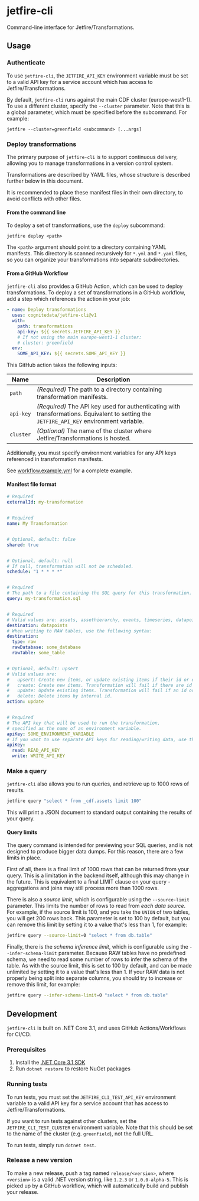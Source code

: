 # jetfire-cli

Command-line interface for Jetfire/Transformations.

## Usage

### Authenticate

To use `jetfire-cli`, the `JETFIRE_API_KEY` environment variable must be set to a valid API key for a service account which has access to Jetfire/Transformations.

By default, `jetfire-cli` runs against the main CDF cluster (europe-west1-1).
To use a different cluster, specify the `--cluster` parameter. Note that this is a global parameter, which must be specified before the subcommand.
For example:

```
jetfire --cluster=greenfield <subcommand> [...args]
```

### Deploy transformations

The primary purpose of `jetfire-cli` is to support continuous delivery, allowing you to manage transformations in a version control system.

Transformations are described by YAML files, whose structure is described further below in this document.

It is recommended to place these manifest files in their own directory, to avoid conflicts with other files.

#### From the command line

To deploy a set of transformations, use the `deploy` subcommand:

```
jetfire deploy <path>
```

The `<path>` argument should point to a directory containing YAML manifests.
This directory is scanned recursively for `*.yml` and `*.yaml` files, so you can organize your transformations into separate subdirectories.

#### From a GitHub Workflow

`jetfire-cli` also provides a GitHub Action, which can be used to deploy transformations.
To deploy a set of transformations in a GitHub workflow, add a step which references the action in your job:

```yaml
- name: Deploy transformations
  uses: cognitedata/jetfire-cli@v1
  with:
    path: transformations
    api-key: ${{ secrets.JETFIRE_API_KEY }}
    # If not using the main europe-west1-1 cluster:
    # cluster: greenfield
  env:
    SOME_API_KEY: ${{ secrets.SOME_API_KEY }}
```

This GitHub action takes the following inputs:

| Name      | Description |
|-----------|-------------|
| `path`    | _(Required)_ The path to a directory containing transformation manifests. |
| `api-key` | _(Required)_ The API key used for authenticating with transformations. Equivalent to setting the `JETFIRE_API_KEY` environment variable. |
| `cluster` | _(Optional)_ The name of the cluster where Jetfire/Transformations is hosted. |

Additionally, you must specify environment variables for any API keys referenced in transformation manifests.


See [workflow.example.yml](workflow.example.yml) for a complete example.

#### Manifest file format

```yaml
# Required
externalId: my-transformation


# Required
name: My Transformation


# Optional, default: false
shared: true


# Optional, default: null
# If null, transformation will not be scheduled.
schedule: "1 * * * *"


# Required
# The path to a file containing the SQL query for this transformation.
query: my-transformation.sql


# Required
# Valid values are: assets, assethierarchy, events, timeseries, datapoints, stringdatapoints
destination: datapoints
# When writing to RAW tables, use the following syntax:
destination:
  type: raw
  rawDatabase: some_database
  rawTable: some_table


# Optional, default: upsert
# Valid values are:
#   upsert: Create new items, or update existing items if their id or externalId already exists.
#   create: Create new items. Transformation will fail if there are id or externalId conflicts.
#   update: Update existing items. Transformation will fail if an id or externalId does not exist.
#   delete: Delete items by internal id.
action: update


# Required
# The API key that will be used to run the transformation,
# specified as the name of an environment variable.
apiKey: SOME_ENVIRONMENT_VARIABLE
# If you want to use separate API keys for reading/writing data, use the following syntax:
apiKey:
  read: READ_API_KEY
  write: WRITE_API_KEY
```


### Make a query

`jetfire-cli` also allows you to run queries, and retrieve up to 1000 rows of results.

```sh
jetfire query "select * from _cdf.assets limit 100"
```

This will print a JSON document to standard output containing the results of your query.

#### Query limits

The query command is intended for previewing your SQL queries, and is not designed to produce bigger data dumps.
For this reason, there are a few limits in place.

First of all, there is a final limit of 1000 rows that can be returned from your query.
This is a limitation in the backend itself, although this may change in the future.
This is equivalent to a final LIMIT clause on your query - aggregations and joins may still process more than 1000 rows.

There is also a _source limit_, which is configurable using the `--source-limit` parameter.
This limits the number of rows to read from _each data source_.
For example, if the source limit is 100, and you take the `UNION` of two tables, you will get 200 rows back.
This parameter is set to 100 by default, but you can remove this limit by setting it to a value that's less than 1, for example:

```sh
jetfire query --source-limit=0 "select * from db.table"
```

Finally, there is the _schema inference limit_, which is configurable using the `--infer-schema-limit` parameter.
Because RAW tables have no predefined schema, we need to read some number of rows to infer the schema of the table.
As with the source limit, this is set to 100 by default, and can be made unlimited by setting it to a value that's less than 1.
If your RAW data is not properly being split into separate columns, you should try to increase or remove this limit, for example:

```sh
jetfire query --infer-schema-limit=0 "select * from db.table"
```

## Development

`jetfire-cli` is built on .NET Core 3.1, and uses GitHub Actions/Workflows for CI/CD.

### Prerequisites

1. Install the [.NET Core 3.1 SDK](https://dotnet.microsoft.com/download)
2. Run `dotnet restore` to restore NuGet packages

### Running tests

To run tests, you must set the `JETFIRE_CLI_TEST_API_KEY` environment variable to a valid API key for a service account that has access to Jetfire/Transformations.

If you want to run tests against other clusters, set the `JETFIRE_CLI_TEST_CLUSTER` environment variable.
Note that this should be set to the name of the cluster (e.g. `greenfield`), not the full URL.

To run tests, simply run `dotnet test`.

### Release a new version

To make a new release, push a tag named `release/<version>`, where `<version>` is a valid .NET version string, like `1.2.3` or `1.0.0-alpha-5`.
This is picked up by a GitHub workflow, which will automatically build and publish your release.
